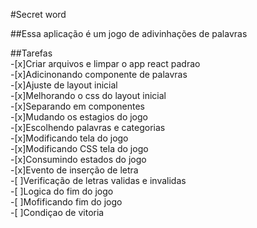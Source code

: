 #Secret word

##Essa aplicação é um jogo de adivinhações de palavras

##Tarefas
<br>
-[x]Criar arquivos e limpar o app react padrao 
<br>
-[x]Adicinonando componente de palavras
<br>
-[x]Ajuste de layout inicial
<br>
-[x]Melhorando o css do layout inicial 
<br>
-[x]Separando em componentes
<br>
-[x]Mudando os estagios do jogo
<br>
-[x]Escolhendo palavras e categorias
<br>
-[x]Modificando tela do jogo
<br>
-[x]Modificando CSS tela do jogo
<br>
-[x]Consumindo estados do jogo
<br>
-[x]Evento de inserção de letra
<br>
-[ ]Verificação de letras validas e invalidas
<br>
-[ ]Logica do fim do jogo
<br>
-[ ]Mofificando fim do jogo
<br>
-[ ]Condiçao de vitoria